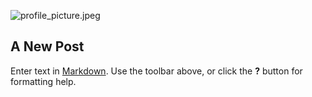 ![profile_picture.jpeg]({{site.baseurl}}/assets/images/profile_picture.jpg)
## A New Post

Enter text in [Markdown](http://daringfireball.net/projects/markdown/). Use the toolbar above, or click the **?** button for formatting help.
